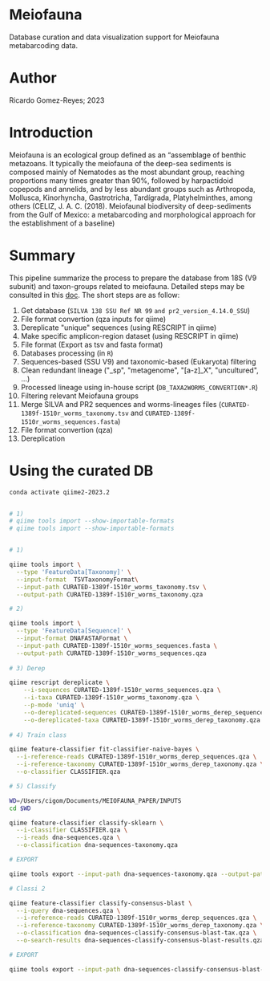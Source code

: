 # Meiofauna
Database curation and data visualization support for Meiofauna metabarcoding data. 

# Author
Ricardo Gomez-Reyes; 2023

# Introduction
Meiofauna is an ecological group defined as an “assemblage of benthic metazoans. It typically the meiofauna of the deep-sea sediments is composed mainly of Nematodes as the most abundant group, reaching proportions many times greater than 90%, followed by harpactidoid copepods and annelids, and by less abundant groups such as Arthropoda, Mollusca, Kinorhyncha, Gastrotricha, Tardígrada, Platyhelminthes, among others (CELIZ, J. A. C. (2018). Meiofaunal biodiversity of deep-sediments from the Gulf of Mexico: a metabarcoding and morphological approach for the establishment of a baseline)

# Summary
This pipeline summarize the process to prepare the database from 18S (V9 subunit) and taxon-groups related to meiofauna. Detailed steps may be consulted in this [doc](https://github.com/RJEGR/Meiofauna/blob/main/RESCRIPT.md). The short steps are as follow:

1. Get database (`SILVA 138 SSU Ref NR 99` `and pr2_version_4.14.0_SSU`)
2. File format convertion (qza inputs for qiime)
3. Dereplicate "unique" sequences (using RESCRIPT in qiime)
4. Make specific amplicon-region dataset  (using RESCRIPT in qiime)
5. File format (Export as tsv and fasta format)
6. Databases processing (in `R`)
7. Sequences-based (SSU V9) and taxonomic-based (Eukaryota) filtering
8. Clean redundant lineage ("_sp", "metagenome", "[a-z]_X", "uncultured", ...)
9. Processed lineage using in-house script (`DB_TAXA2WORMS_CONVERTION*.R`)
10. Filtering relevant Meiofauna groups
11. Merge SILVA and PR2 sequences and worms-lineages files (`CURATED-1389f-1510r_worms_taxonomy.tsv` and `CURATED-1389f-1510r_worms_sequences.fasta`)
12. File format convertion (qza)
13. Dereplication

# Using the curated DB

```bash
conda activate qiime2-2023.2


# 1)
# qiime tools import --show-importable-formats
# qiime tools import --show-importable-formats


# 1)

qiime tools import \
  --type 'FeatureData[Taxonomy]' \
  --input-format  TSVTaxonomyFormat\
  --input-path CURATED-1389f-1510r_worms_taxonomy.tsv \
  --output-path CURATED-1389f-1510r_worms_taxonomy.qza

# 2)

qiime tools import \
  --type 'FeatureData[Sequence]' \
  --input-format DNAFASTAFormat \
  --input-path CURATED-1389f-1510r_worms_sequences.fasta \
  --output-path CURATED-1389f-1510r_worms_sequences.qza
  
# 3) Derep 

qiime rescript dereplicate \
    --i-sequences CURATED-1389f-1510r_worms_sequences.qza \
    --i-taxa CURATED-1389f-1510r_worms_taxonomy.qza \
    --p-mode 'uniq' \
    --o-dereplicated-sequences CURATED-1389f-1510r_worms_derep_sequences.qza \
    --o-dereplicated-taxa CURATED-1389f-1510r_worms_derep_taxonomy.qza
    
# 4) Train class

qiime feature-classifier fit-classifier-naive-bayes \
  --i-reference-reads CURATED-1389f-1510r_worms_derep_sequences.qza \
  --i-reference-taxonomy CURATED-1389f-1510r_worms_derep_taxonomy.qza \
  --o-classifier CLASSIFIER.qza

# 5) Classify

WD=/Users/cigom/Documents/MEIOFAUNA_PAPER/INPUTS
cd $WD

qiime feature-classifier classify-sklearn \
  --i-classifier CLASSIFIER.qza \
  --i-reads dna-sequences.qza \
  --o-classification dna-sequences-taxonomy.qza  

# EXPORT

qiime tools export --input-path dna-sequences-taxonomy.qza --output-path CURATED_DB_DIR

# Classi 2

qiime feature-classifier classify-consensus-blast \
  --i-query dna-sequences.qza \
  --i-reference-reads CURATED-1389f-1510r_worms_derep_sequences.qza \
  --i-reference-taxonomy CURATED-1389f-1510r_worms_derep_taxonomy.qza \
  --o-classification dna-sequences-classify-consensus-blast-tax.qza \
  --o-search-results dna-sequences-classify-consensus-blast-results.qza

# EXPORT

qiime tools export --input-path dna-sequences-classify-consensus-blast-tax.qza --output-path classify-consensus-blast_dir


```
